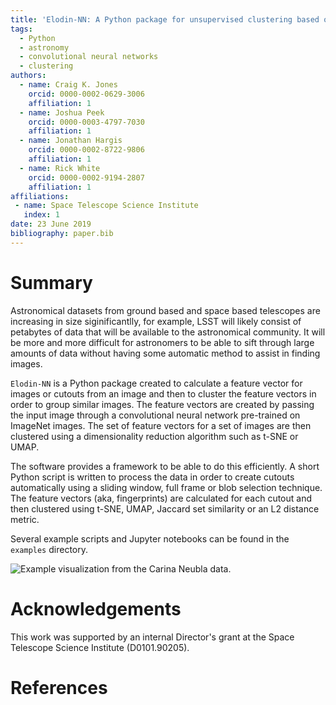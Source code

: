 ```yaml
---
title: 'Elodin-NN: A Python package for unsupervised clustering based on pre-trained ImageNet CNNs'
tags:
  - Python
  - astronomy
  - convolutional neural networks
  - clustering 
authors:
  - name: Craig K. Jones
    orcid: 0000-0002-0629-3006
    affiliation: 1
  - name: Joshua Peek
    orcid: 0000-0003-4797-7030
    affiliation: 1
  - name: Jonathan Hargis
    orcid: 0000-0002-8722-9806
    affiliation: 1
  - name: Rick White
    orcid: 0000-0002-9194-2807
    affiliation: 1
affiliations:
 - name: Space Telescope Science Institute
   index: 1
date: 23 June 2019
bibliography: paper.bib
---
```


# Summary

Astronomical datasets from ground based and space based telescopes are increasing
in size siginificantlly, for example, LSST will likely consist of petabytes of data
that will be available to the astronomical community. It will be more and more
difficult for astronomers to be able to sift through large amounts of data without
having some automatic method to assist in finding images.

``Elodin-NN`` is a Python package created to calculate a feature vector for 
images or cutouts from an image and then to cluster the feature vectors in order
to group similar images. The feature vectors are created by passing the input
image through a convolutional neural network pre-trained on ImageNet
images. The set of feature vectors for a set of images are then clustered
using a dimensionality reduction algorithm such as t-SNE or UMAP. 

The software provides a framework to be able to do this efficiently. A short
Python script is written to process the data in order to create cutouts automatically
using a sliding window, full frame or blob selection technique. The feature vectors
(aka, fingerprints) are calculated for each cutout and then clustered using t-SNE, UMAP, 
Jaccard set similarity or an L2 distance metric.

Several example scripts and Jupyter notebooks can be found in the `examples` directory.

![Example visualization from the Carina Neubla data.](images/hubble_carina.jpeg)

# Acknowledgements

This work was supported by an internal Director's grant at the Space Telescope Science Institute (D0101.90205).

# References
